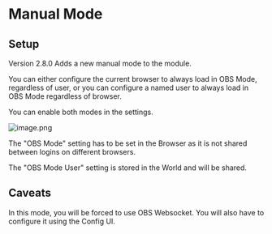 # Manual Mode

## Setup

Version 2.8.0 Adds a new manual mode to the module.

You can either configure the current browser to always load in OBS Mode, regardless of user,
or you can configure a named user to always load in OBS Mode regardless of browser.

You can enable both modes in the settings.

![image.png](manual_mode_settings.png)

The "OBS Mode" setting has to be set in the Browser as it is not shared between logins on different browsers.

The "OBS Mode User" setting is stored in the World and will be shared.

## Caveats

In this mode, you will be forced to use OBS Websocket. You will also have to configure it using the Config UI.